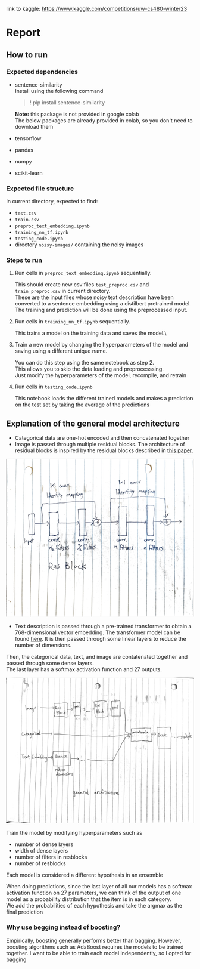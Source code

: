link to kaggle: https://www.kaggle.com/competitions/uw-cs480-winter23

# Report

## How to run

### Expected dependencies
- sentence-similarity\
    Install using the following command
    > ! pip install sentence-similarity

    **Note:** this package is not provided in google colab\
    The below packages are already provided in colab, so you don't need to download them
- tensorflow
- pandas
- numpy
- scikit-learn


### Expected file structure

In current directory, expected to find:
- `test.csv`
- `train.csv`
- `preproc_text_embedding.ipynb`
- `training_nn_tf.ipynb`
- `testing_code.ipynb`
- directory `noisy-images/` containing the noisy images

### Steps to run
1. Run cells in `preproc_text_embedding.ipynb` sequentially.

    This should create new csv files `test_preproc.csv` and `train_preproc.csv` in current directory.\
    These are the input files whose noisy text description have been converted to a sentence embedding using a distilbert pretrained model.\
    The training and prediction will be done using the preprocessed input.

2. Run cells in `training_nn_tf.ipynb` sequentially.

    This trains a model on the training data and saves the model.\

3. Train a new model by changing the hyperparameters of the model and saving using a different unique name.

    You can do this step using the same notebook as step 2.\
    This allows you to skip the data loading and preprocesssing.\
    Just modify the hyperparameters of the model, recompile, and retrain

4. Run cells in `testing_code.ipynb`

    This notebook loads the different trained models and makes a prediction on the test set by taking the average of the predictions

## Explanation of the general model architecture

- Categorical data are one-hot encoded and then concatenated together
- Image is passed through multiple residual blocks. The architecture of residual blocks is inspired by the residual blocks described in [this paper](https://arxiv.org/pdf/1512.03385.pdf).

![alt text](./Resblock.png "ResBlock")

- Text description is passed through a pre-trained transformer to obtain a 768-dimensional vector embedding. The transformer model can be found [here](https://huggingface.co/sentence-transformers/distilbert-base-nli-mean-tokens). It is then passed through some linear layers to reduce the number of dimensions.

Then, the categorical data, text, and image are contatenated together and passed through some dense layers.\
The last layer has a softmax activation function and 27 outputs.

![alt text](./General_architecture.png "General Model")


Train the model by modifying hyperparameters such as
- number of dense layers
- width of dense layers
- number of filters in resblocks
- number of resblocks

Each model is considered a different hypothesis in an ensemble

When doing predictions, since the last layer of all our models has a softmax activation function on 27 parameters, we can think of the output of one model as a probability distribution that the item is in each category.\
We add the probabilities of each hypothesis and take the argmax as the final prediction

### Why use begging instead of boosting?

Empirically, boosting generally performs better than bagging. However, boosting algorithms such as AdaBoost requires the models to be trained together. I want to be able to train each model independently, so I opted for bagging


